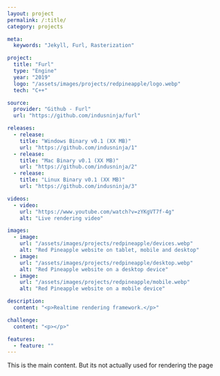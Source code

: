 ```yaml
---
layout: project
permalink: /:title/
category: projects

meta:
  keywords: "Jekyll, Furl, Rasterization"

project:
  title: "Furl"
  type: "Engine"
  year: "2019"
  logo: "/assets/images/projects/redpineapple/logo.webp"
  tech: "C++"

source:
  provider: "Github - Furl"
  url: "https://github.com/indusninja/furl"

releases:
  - release:
    title: "Windows Binary v0.1 (XX MB)"
    url: "https://github.com/indusninja/1"
  - release:
    title: "Mac Binary v0.1 (XX MB)"
    url: "https://github.com/indusninja/2"
  - release:
    title: "Linux Binary v0.1 (XX MB)"
    url: "https://github.com/indusninja/3"

videos:
  - video:
    url: "https://www.youtube.com/watch?v=zYKgVT7f-4g"
    alt: "Live rendering video"

images:
  - image:
    url: "/assets/images/projects/redpineapple/devices.webp"
    alt: "Red Pineapple website on tablet, mobile and desktop"
  - image:
    url: "/assets/images/projects/redpineapple/desktop.webp"
    alt: "Red Pineapple website on a desktop device"
  - image:
    url: "/assets/images/projects/redpineapple/mobile.webp"
    alt: "Red Pineapple website on a mobile device"

description:
  content: "<p>Realtime rendering framework.</p>"

challenge:
  content: "<p></p>"

features:
  - feature: ""
---
```

<p>This is the main content. But its not actually used for rendering the page</p>
